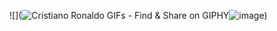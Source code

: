 ![](<img src="https://media3.giphy.com/media/r1IMdmkhUcpzy/200w.gif?cid=6c09b952bijjl7hv1jwvtcilzow1stvozsg1sgl4m1ql8prm&amp;ep=v1_gifs_search&amp;rid=200w.gif&amp;ct=g" alt="Cristiano Ronaldo GIFs - Find &amp; Share on GIPHY"/>![image](https://github.com/MiltonEmil182/link/assets/172047919/b4ffcd7c-3e97-4595-8c30-dfc233f76cac))
